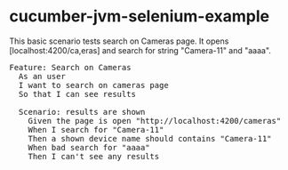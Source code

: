 cucumber-jvm-selenium-example
================

This basic scenario tests search on Cameras page. It opens [localhost:4200/ca,eras] and search for string "Camera-11" and "aaaa".

<pre>
Feature: Search on Cameras
  As an user
  I want to search on cameras page
  So that I can see results

  Scenario: results are shown
    Given the page is open "http://localhost:4200/cameras"
    When I search for "Camera-11"
    Then a shown device name should contains "Camera-11"
    When bad search for "aaaa"
    Then I can't see any results
</pre>
